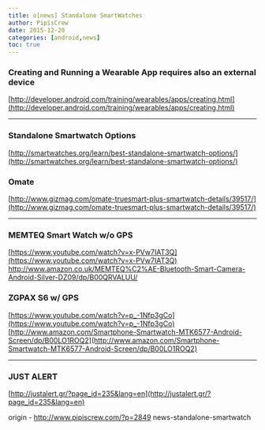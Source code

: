 ```yaml
---
title: o[news] Standalone SmartWatches
author: PipisCrew
date: 2015-12-20
categories: [android,news]
toc: true
---
```


### Creating and Running a Wearable App requires also an external device

[http://developer.android.com/training/wearables/apps/creating.html](http://developer.android.com/training/wearables/apps/creating.html)

* * *

### Standalone Smartwatch Options

[http://smartwatches.org/learn/best-standalone-smartwatch-options/](http://smartwatches.org/learn/best-standalone-smartwatch-options/)

### Omate

[http://www.gizmag.com/omate-truesmart-plus-smartwatch-details/39517/](http://www.gizmag.com/omate-truesmart-plus-smartwatch-details/39517/)

* * *

### MEMTEQ Smart Watch w/o GPS

[https://www.youtube.com/watch?v=x-PVw7IAT3Q](https://www.youtube.com/watch?v=x-PVw7IAT3Q)
http://www.amazon.co.uk/MEMTEQ%C2%AE-Bluetooth-Smart-Camera-Android-Silver-DZ09/dp/B00QRVALUU/

### ZGPAX S6 w/ GPS

[https://www.youtube.com/watch?v=p_-1Nfp3gCo](https://www.youtube.com/watch?v=p_-1Nfp3gCo)
[http://www.amazon.com/Smartphone-Smartwatch-MTK6577-Android-Screen/dp/B00LO1ROQ2](http://www.amazon.com/Smartphone-Smartwatch-MTK6577-Android-Screen/dp/B00LO1ROQ2)

* * *

### JUST ALERT

[http://justalert.gr/?page_id=235&lang=en](http://justalert.gr/?page_id=235&lang=en)

origin - http://www.pipiscrew.com/?p=2849 news-standalone-smartwatch
